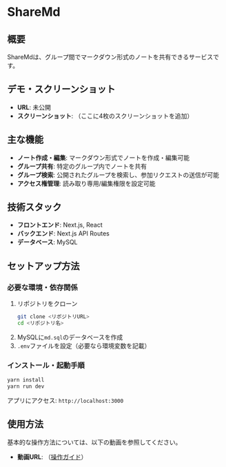 # ShareMd

## 概要
ShareMdは、グループ間でマークダウン形式のノートを共有できるサービスです。

## デモ・スクリーンショット
- **URL**: 未公開
- **スクリーンショット**: （ここに4枚のスクリーンショットを追加）

## 主な機能
- **ノート作成・編集**: マークダウン形式でノートを作成・編集可能
- **グループ共有**: 特定のグループ内でノートを共有
- **グループ検索**: 公開されたグループを検索し、参加リクエストの送信が可能
- **アクセス権管理**: 読み取り専用/編集権限を設定可能

## 技術スタック
- **フロントエンド**: Next.js, React
- **バックエンド**: Next.js API Routes
- **データベース**: MySQL

## セットアップ方法
### 必要な環境・依存関係
1. リポジトリをクローン
   ```sh
   git clone <リポジトリURL>
   cd <リポジトリ名>
   ```
2. MySQLに`md.sql`のデータベースを作成
3. `.env`ファイルを設定（必要なら環境変数を記載）

### インストール・起動手順
```sh
yarn install
yarn run dev
```
アプリにアクセス: `http://localhost:3000`

## 使用方法
基本的な操作方法については、以下の動画を参照してください。
- **動画URL**: （[操作ガイド](https://drive.google.com/file/d/1KgkUoBwQ1sK66dzMynPiRdbFGXvk3BHe/view?usp=drive_link)）